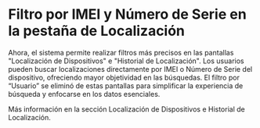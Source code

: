 # Filtro por IMEI y Número de Serie en la pestaña de Localización

Ahora, el sistema permite realizar filtros más precisos en las pantallas "Localización de Dispositivos" e "Historial de Localización". Los usuarios pueden buscar localizaciones directamente por IMEI o Número de Serie del dispositivo, ofreciendo mayor objetividad en las búsquedas. El filtro por “Usuario” se eliminó de estas pantallas para simplificar la experiencia de búsqueda y enfocarse en los datos esenciales.

Más información en la sección Localización de Dispositivos e Historial de Localización.
